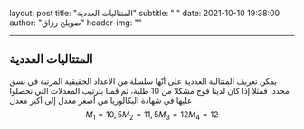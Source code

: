 layout: post
title:      "المتتاليات العددية"
subtitle:   " "
date:       2021-10-10 19:38:00
author:     "صويلح رزاق"
header-img: ""
   
---

## المتتاليات العددية

يمكن تعريف المتتالية العددية على أنّها سلسلة من الأعداد الحقيقية المرتبة في نسق محدد، فمثلا إذا كان لدينا فوج مشكلا من 10 طلبة، ثم قمنا بترتيب المعدلات التي تحصلوا عليها في شهادة البكالوريا من أصغر معدل إلى أكبر معدل
$$ M_{1}=10,5 M_{2}=11,5  M_{3}=12  M_{4}=12 $$
